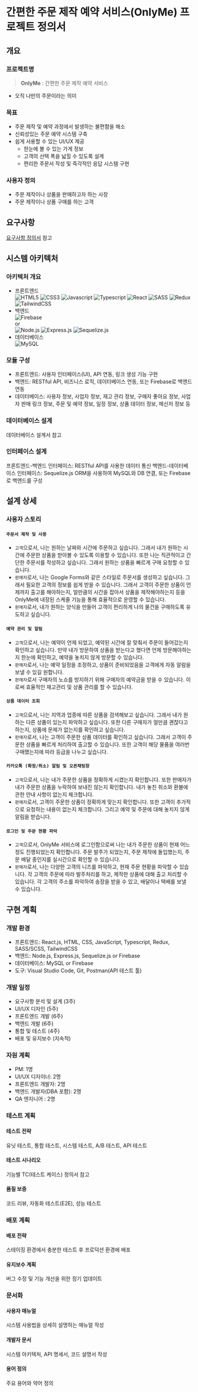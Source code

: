 # 간편한 주문 제작 예약 서비스(OnlyMe) 프로젝트 정의서

## 개요

### 프로젝트명

> **OnlyMe** : 간편한 주문 제작 예약 서비스

- 오직 나만의 주문이라는 의미

### 목표

- 주문 제작 및 예약 과정에서 발생하는 불편함을 해소
- 신뢰성있는 주문 예약 시스템 구축
- 쉽게 사용할 수 있는 UI/UX 제공
  - 한눈에 볼 수 있는 가게 정보
  - 고객의 선택 폭을 넓힐 수 있도록 설계
  - 편리한 주문서 작성 및 즉각적인 응답 시스템 구현

### 사용자 정의

- 주문 제작이나 상품을 판매하고자 하는 사장
- 주문 제작이나 상품 구매를 하는 고객

## 요구사항

[요구사항 정의서](https://github.com/Dev-FE-3/team4-phoenix-CustomService/blob/main/design/%EC%9A%94%EA%B5%AC%EC%82%AC%ED%95%AD%EC%A0%95%EC%9D%98%EC%84%9C.md) 참고

## 시스템 아키텍처

### 아키텍처 개요

- 프론트엔드 <br>
  ![HTML5](https://shields.io/badge/html5-FFFFFF?logo=html5&logoColor=E34F26&style=for-the-badge)
  ![CSS3](https://shields.io/badge/css3-FFFFFF?logo=css3&logoColor=1572B6&style=for-the-badge)
  ![Javascript](https://shields.io/badge/JavaScript-F7DF1E?logo=JavaScript&logoColor=121212&style=for-the-badge)
  ![Typescript](https://shields.io/badge/TypeScript-3178C6?logo=TypeScript&logoColor=FFF&style=for-the-badge)
  ![React](https://shields.io/badge/react-gray?logo=react&style=for-the-badge)
  ![SASS](https://img.shields.io/badge/Sass-CC6699?style=for-the-badge&logo=Sass&logoColor=white)
  ![Redux](https://img.shields.io/badge/Redux-764ABC?style=for-the-badge&logo=redux&logoColor=white)
  ![TailwindCSS](https://img.shields.io/badge/TailwindCSS-FFFFFF?style=for-the-badge&logo=TailwindCSS&logoColor=06B6D4)
- 백엔드 <br>
  ![Firebase](https://img.shields.io/badge/firebase-DD2C00?style=for-the-badge&logo=firebase&logoColor=FFFFFF)
  <br>
  or
  <br>
  ![Node.js](https://img.shields.io/badge/node.js-339933?style=for-the-badge&logo=Node.js&logoColor=white)
  ![Express.js](https://img.shields.io/badge/express.js-000000?style=for-the-badge&logo=express&logoColor=white)
  ![Sequelize.js](https://img.shields.io/badge/sequelize-FFFFFF?style=for-the-badge&logo=sequelize&logoColor=#52B0E7)
- 데이터베이스 <br>
  ![MySQL](https://img.shields.io/badge/MySQL-FFFFFF?style=for-the-badge&logo=MySQL&logoColor=4479A1)

### 모듈 구성

- 프론트엔드: 사용자 인터페이스(UI), API 연동, 링크 생성 기능 구현
- 백엔드: RESTful API, 비즈니스 로직, 데이터베이스 연동, 또는 Firebase로 백엔드 연동
- 데이터베이스: 사용자 정보, 사업자 정보, 재고 관리 정보, 구매자 좋아요 정보, 사업자 판매 링크 정보, 주문 및 예약 정보, 일정 정보, 상품 데이터 정보, 메신저 정보 등

### 데이터베이스 설계

데이터베이스 설계서 참고

### 인터페이스 설계

프론트엔드-백엔드 인터페이스: RESTful API를 사용한 데이터 통신
백엔드-데이터베이스 인터페이스: Sequelize.js ORM을 사용하여 MySQL와 DB 연결, 또는 Firebase로 백엔드를 구성

## 설계 상세

### 사용자 스토리

#### `주문서 제작 및 사용`

- `고객`으로서, 나는 원하는 날짜와 시간에 주문하고 싶습니다. 그래서 내가 원하는 시간에 주문한 상품을 받아볼 수 있도록 이용할 수 있습니다. 또한 나는 직관적이고 간단한 주문서를 작성하고 싶습니다. 그래서 원하는 상품을 빠르게 구매 요청할 수 있습니다.
- `판매자`로서, 나는 Google Forms와 같은 스타일로 주문서를 생성하고 싶습니다. 그래서 필요한 고객의 정보를 쉽게 받을 수 있습니다. 그래서 고객이 주문한 상품이 언제까지 출고를 해야하는지, 얼만큼의 시간을 잡아서 상품을 제작해야하는지 등을 OnlyMe에 내장된 스케줄 기능을 통해 효율적으로 운영할 수 있습니다.
- `판매자`로서, 내가 원하는 양식을 만들어 고객이 편리하게 나의 물건을 구매하도록 유도하고 싶습니다.

#### `예약 관리 및 알림`

- `고객`으로서, 나는 예약이 언제 되었고, 예약된 시간에 잘 맞춰서 주문이 들어갔는지 확인하고 싶습니다. 만약 내가 방문하여 상품을 받는다고 했다면 언제 방문해야하는지 한눈에 확인하고, 예약을 놓치지 않게 방문할 수 있습니다.
- `판매자`로서, 나는 예약 일정을 조정하고, 상품이 준비되었음을 고객에게 자동 알람을 보낼 수 있길 원합니다.
- `판매자`로서 구매자의 노쇼를 방지하기 위해 구매자의 예약금을 받을 수 있습니다. 이로써 효율적인 재고관리 및 상품 관리를 할 수 있습니다.

#### `상품 데이터 조회`

- `고객`으로서, 나는 지역과 업종에 따른 상품을 검색해보고 싶습니다. 그래서 내가 원하는 다른 상품이 있는지 파악하고 싶습니다. 또한 다른 구매자가 얼만큼 괜찮다고 하는지, 상품에 문제가 없는지를 확인하고 싶습니다.
- `판매자`로서, 나는 고객이 주문한 상품 데이터를 확인하고 싶습니다. 그래서 고객이 주문한 상품을 빠르게 처리하여 출고할 수 있습니다. 또한 고객이 해당 물품을 여러번 구매했는지에 따라 등급을 나누고 싶습니다.

#### `카카오톡 (확정/취소) 알림 및 오픈채팅창`

- `고객`으로서, 나는 내가 주문한 상품을 정확하게 시켰는지 확인합니다. 또한 판매자가 내가 주문한 상품을 누락하여 보내진 않는지 확인합니다. 내가 놓친 취소와 환불에 관한 안내 사항이 없는지 체크합니다.
- `판매자`로서, 고객이 주문한 상품이 정확하게 맞는지 확인합니다. 또한 고객이 추가적으로 요청하는 내용이 없는지 체크합니다. 그리고 예약 및 주문에 대해 놓치지 않게 알림을 받습니다.

#### `로그인 및 주문 현황 파악`

- `고객`으로서, OnlyMe 서비스에 로그인함으로써 나는 내가 주문한 상품이 현재 어느정도 진행되었는지 확인합니다. 주문 발주가 되었는지, 주문 제작에 돌입했는지, 주문 배달 중인지를 실시간으로 확인할 수 있습니다.
- `판매자`로서, 나는 다양한 고객의 니즈를 파악하고, 현재 주문 현황을 파악할 수 있습니다. 각 고객의 주문에 따라 발주처리를 하고, 제작한 상품에 대해 출고 처리할 수 있습니다. 각 고객의 주소를 파악하여 송장을 받을 수 있고, 배달이나 택배를 보낼 수 있습니다.

## 구현 계획

### 개발 환경

- 프론트엔드: React.js, HTML, CSS, JavaScript, Typescript, Redux, SASS/SCSS, TailwindCSS
- 백엔드: Node.js, Express.js, Sequelize.js or Firebase
- 데이터베이스: MySQL or Firebase
- 도구: Visual Studio Code, Git, Postman(API 테스트 툴)

### 개발 일정

- 요구사항 분석 및 설계 (3주)
- UI/UX 디자인 (5주)
- 프론트엔드 개발 (6주)
- 백엔드 개발 (6주)
- 통합 및 테스트 (4주)
- 배포 및 유지보수 (지속적)

### 자원 계획

- PM: 1명
- UI/UX 디자이너: 2명
- 프론트엔드 개발자: 2명
- 백엔드 개발자(DBA 포함): 2명
- QA 엔지니어 : 2명

### 테스트 계획

#### 테스트 전략

유닛 테스트, 통합 테스트, 시스템 테스트, A/B 테스트, API 테스트

#### 테스트 시나리오

기능별 TC(테스트 케이스) 정의서 참고

#### 품질 보증

코드 리뷰, 자동화 테스트(E2E), 성능 테스트

### 배포 계획

#### 배포 전략

스테이징 환경에서 충분한 테스트 후 프로덕션 환경에 배포

#### 유지보수 계획

버그 수정 및 기능 개선을 위한 정기 업데이트

### 문서화

#### 사용자 매뉴얼

시스템 사용법을 상세히 설명하는 매뉴얼 작성

#### 개발자 문서

시스템 아키텍처, API 명세서, 코드 설명서 작성

#### 용어 정의

주요 용어와 약어 정의
